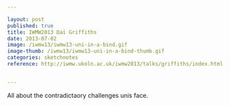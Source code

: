 ```yaml
---

layout: post
published: true
title: IWMW2013 Dai Griffiths
date: 2013-07-02
image: /iwmw13/iwmw13-uni-in-a-bind.gif
image-thumb: /iwmw13/iwmw13-uni-in-a-bind-thumb.gif
categories: sketchnotes
reference: http://iwmw.ukoln.ac.uk/iwmw2013/talks/griffiths/index.html


---
```


All about the contradictaory challenges unis face.
